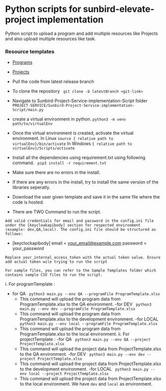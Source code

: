 # Python scripts for sunbird-elevate-project implementation

Python script to upload a program and add multiple resources like Projects and also upload multiple resources like task.

### Resource templates

-   [Programs](https://docs.google.com/spreadsheets/d/1mivwHzxrZyLHcM8ApOAeYIRLip-jJJXJ/edit?usp=sharing&ouid=113799545932705393937&rtpof=true&sd=true)
-   [Projects](https://docs.google.com/spreadsheets/d/10STEIdqJuM03NzopGPHPcD74YBUE7IzMct5WfmvnwFM/edit?usp=sharing)

-   Pull the code from latest release branch
-   To clone the repository
    ` git clone -b latestBranch <git-link>`
-   Navigate to Sunbird-Project-Service-implementation-Script folder
    ` PROJECT-SERVICE/Sunbird-Project-Service-implementation-Script/main.py`
-   create a virtual environment in python.
    `python3 -m venv path/to/virtualEnv`
-   Once the virtual environment is created, activate the virtual environment.
    In Linux
    `source { relative path to virtualEnv}/bin/activate`
    In Windows
    `{ relative path to virtualEnv}/Scripts/activate`
-   Install all the dependencies using requirement.txt using following command.
    ` pip3 install -r requirement.txt`
-   Make sure there are no errors in the install.
-   If there are any errors in the install, try to install the same version of the libraries seperatly.
-   Download the user given template and save it in the same file where the code is hosted.
-   There are TWO Command to run the script.

`Add valid credentials for email and password in the config.ini file under the [keycloakapibody] section for respected environment (example: dev,QA,local). The config.ini file should be structured as follows:`

-   [keyclockapibody]
    email = your_email@example.com
    password = your_password

`Replace your_internal_access_token with the actual token value. Ensure add actual token wile trying to run the script`

`For sample files, you can refer to the Sample Templates folder which contains sample CSV files to run the script.`

i. For programTemplate :

-   for QA
    ` python3 main.py --env QA --programFile ProgramTemplate.xlsx`
    -   This command will upload the program data from ProgramTemplate.xlsx to the QA environment.
        -for DEV
        ` python3 main.py --env dev --programFile ProgramTemplate.xlsx`
    -   This command will upload the program data from ProgramTemplate.xlsx to the development environment.
        -for LOCAL
        ` python3 main.py --env local --programFile ProgramTemplate.xlsx`
    -   This command will upload the program data from ProgramTemplate.xlsx to the local environment.
        ii. For projectTemplate :
        -for QA
        ` python3 main.py --env QA --project ProjectTemplate.xlsx`
    -   This command will upload the project data from ProjectTemplate.xlsx to the QA environment.
        -for DEV
        ` python3 main.py --env dev --project ProjectTemplate.xlsx`
    -   This command will upload the project data from ProjectTemplate.xlsx to the development environment.
        -for LOCAL
        ` python3 main.py --env local --project ProjectTemplate.xlsx`
    -   This command will upload the project data from ProjectTemplate.xlsx to the local environment.
        We have `dev` and `local` as environment.
